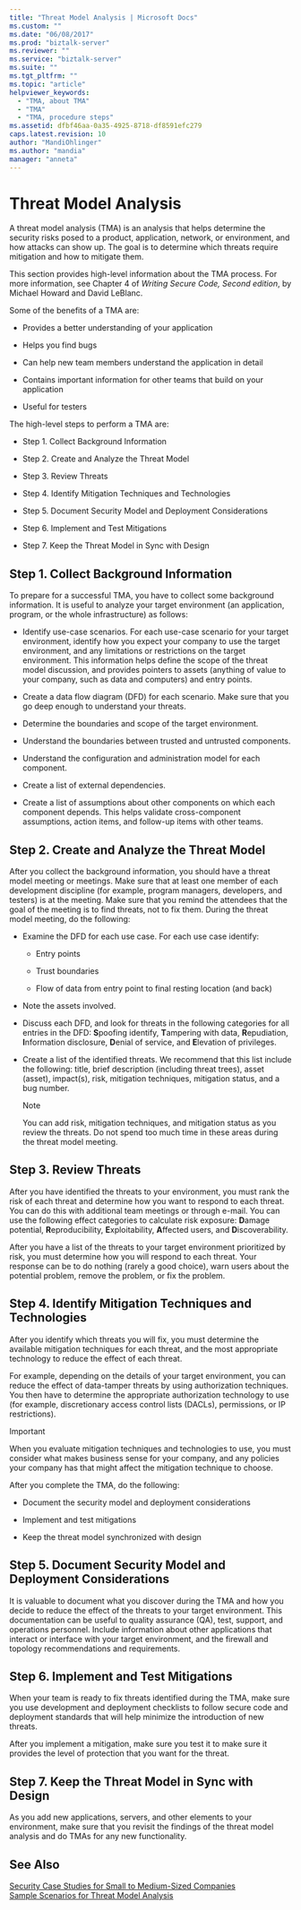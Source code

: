 ```yaml
---
title: "Threat Model Analysis | Microsoft Docs"
ms.custom: ""
ms.date: "06/08/2017"
ms.prod: "biztalk-server"
ms.reviewer: ""
ms.service: "biztalk-server"
ms.suite: ""
ms.tgt_pltfrm: ""
ms.topic: "article"
helpviewer_keywords: 
  - "TMA, about TMA"
  - "TMA"
  - "TMA, procedure steps"
ms.assetid: dfbf46aa-0a35-4925-8718-df8591efc279
caps.latest.revision: 10
author: "MandiOhlinger"
ms.author: "mandia"
manager: "anneta"
---
```

# Threat Model Analysis
A threat model analysis (TMA) is an analysis that helps determine the security risks posed to a product, application, network, or environment, and how attacks can show up. The goal is to determine which threats require mitigation and how to mitigate them.  
  
 This section provides high-level information about the TMA process. For more information, see Chapter 4 of *Writing Secure Code, Second edition*, by Michael Howard and David LeBlanc.  
  
 Some of the benefits of a TMA are:  
  
-   Provides a better understanding of your application  
  
-   Helps you find bugs  
  
-   Can help new team members understand the application in detail  
  
-   Contains important information for other teams that build on your application  
  
-   Useful for testers  
  
 The high-level steps to perform a TMA are:  
  
-   Step 1. Collect Background Information  
  
-   Step 2. Create and Analyze the Threat Model  
  
-   Step 3. Review Threats  
  
-   Step 4. Identify Mitigation Techniques and Technologies  
  
-   Step 5. Document Security Model and Deployment Considerations  
  
-   Step 6. Implement and Test Mitigations  
  
-   Step 7. Keep the Threat Model in Sync with Design  
  
## Step 1. Collect Background Information  
 To prepare for a successful TMA, you have to collect some background information. It is useful to analyze your target environment (an application, program, or the whole infrastructure) as follows:  
  
-   Identify use-case scenarios. For each use-case scenario for your target environment, identify how you expect your company to use the target environment, and any limitations or restrictions on the target environment. This information helps define the scope of the threat model discussion, and provides pointers to assets (anything of value to your company, such as data and computers) and entry points.  
  
-   Create a data flow diagram (DFD) for each scenario. Make sure that you go deep enough to understand your threats.  
  
-   Determine the boundaries and scope of the target environment.  
  
-   Understand the boundaries between trusted and untrusted components.  
  
-   Understand the configuration and administration model for each component.  
  
-   Create a list of external dependencies.  
  
-   Create a list of assumptions about other components on which each component depends. This helps validate cross-component assumptions, action items, and follow-up items with other teams.  
  
## Step 2. Create and Analyze the Threat Model  
 After you collect the background information, you should have a threat model meeting or meetings. Make sure that at least one member of each development discipline (for example, program managers, developers, and testers) is at the meeting. Make sure that you remind the attendees that the goal of the meeting is to find threats, not to fix them. During the threat model meeting, do the following:  
  
-   Examine the DFD for each use case. For each use case identify:  
  
    -   Entry points  
  
    -   Trust boundaries  
  
    -   Flow of data from entry point to final resting location (and back)  
  
-   Note the assets involved.  
  
-   Discuss each DFD, and look for threats in the following categories for all entries in the DFD: **S**poofing identify, **T**ampering with data, **R**epudiation, **I**nformation disclosure, **D**enial of service, and **E**levation of privileges.  
  
-   Create a list of the identified threats. We recommend that this list include the following: title, brief description (including threat trees), asset (asset), impact(s), risk, mitigation techniques, mitigation status, and a bug number.  
  
    > [!NOTE]
    >  You can add risk, mitigation techniques, and mitigation status as you review the threats. Do not spend too much time in these areas during the threat model meeting.  
  
## Step 3. Review Threats  
 After you have identified the threats to your environment, you must rank the risk of each threat and determine how you want to respond to each threat. You can do this with additional team meetings or through e-mail. You can use the following effect categories to calculate risk exposure: **D**amage potential, **R**eproducibility, **E**xploitability, **A**ffected users, and **D**iscoverability.  
  
 After you have a list of the threats to your target environment prioritized by risk, you must determine how you will respond to each threat. Your response can be to do nothing (rarely a good choice), warn users about the potential problem, remove the problem, or fix the problem.  
  
## Step 4. Identify Mitigation Techniques and Technologies  
 After you identify which threats you will fix, you must determine the available mitigation techniques for each threat, and the most appropriate technology to reduce the effect of each threat.  
  
 For example, depending on the details of your target environment, you can reduce the effect of data-tamper threats by using authorization techniques. You then have to determine the appropriate authorization technology to use (for example, discretionary access control lists (DACLs), permissions, or IP restrictions).  
  
> [!IMPORTANT]
>  When you evaluate mitigation techniques and technologies to use, you must consider what makes business sense for your company, and any policies your company has that might affect the mitigation technique to choose.  
  
 After you complete the TMA, do the following:  
  
-   Document the security model and deployment considerations  
  
-   Implement and test mitigations  
  
-   Keep the threat model synchronized with design  
  
## Step 5. Document Security Model and Deployment Considerations  
 It is valuable to document what you discover during the TMA and how you decide to reduce the effect of the threats to your target environment. This documentation can be useful to quality assurance (QA), test, support, and operations personnel. Include information about other applications that interact or interface with your target environment, and the firewall and topology recommendations and requirements.  
  
## Step 6. Implement and Test Mitigations  
 When your team is ready to fix threats identified during the TMA, make sure you use development and deployment checklists to follow secure code and deployment standards that will help minimize the introduction of new threats.  
  
 After you implement a mitigation, make sure you test it to make sure it provides the level of protection that you want for the threat.  
  
## Step 7. Keep the Threat Model in Sync with Design  
 As you add new applications, servers, and other elements to your environment, make sure that you revisit the findings of the threat model analysis and do TMAs for any new functionality.  
  
## See Also  
[Security Case Studies for Small to Medium-Sized Companies](../core/security-case-studies-for-small-to-medium-sized-companies.md)   
 [Sample Scenarios for Threat Model Analysis](../core/sample-scenarios-for-threat-model-analysis.md)